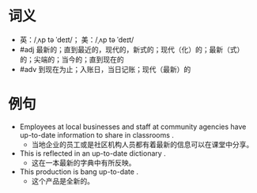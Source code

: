 # 词义
- 英：/ˌʌp tə ˈdeɪt/； 美：/ˌʌp tə ˈdeɪt/
- #adj 最新的；直到最近的，现代的，新式的；现代（化）的；最新（式）的；尖端的；当今的；直到现在的
- #adv 到现在为止；入账日，当日记账；现代（最新）的
# 例句
- Employees at local businesses and staff at community agencies have up-to-date information to share in classrooms .
	- 当地企业的员工或是社区机构人员都有着最新的信息可以在课堂中分享。
- This is reflected in an up-to-date dictionary .
	- 这在一本最新的字典中有所反映。
- This production is bang up-to-date .
	- 这个产品是全新的。
